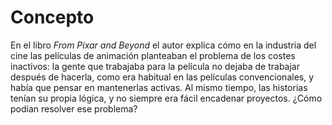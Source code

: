 # Concepto

En el libro _From Pixar and Beyond_ el autor explica cómo en la industria del cine las películas de animación planteaban el problema de los costes inactivos: la gente que trabajaba para la película no dejaba de trabajar después de hacerla, como era habitual en las películas convencionales, y había que pensar en mantenerlas activas. Al mismo tiempo, las historias tenían su propia lógica, y no siempre era fácil encadenar proyectos. ¿Cómo podían resolver ese problema?